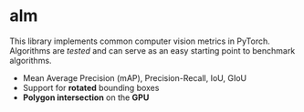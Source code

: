 # alm
This library implements common computer vision metrics in PyTorch. Algorithms are _tested_ and can serve as an easy starting point to benchmark algorithms.

- Mean Average Precision (mAP), Precision-Recall, IoU, GIoU
- Support for **rotated** bounding boxes
- **Polygon intersection** on the **GPU**
